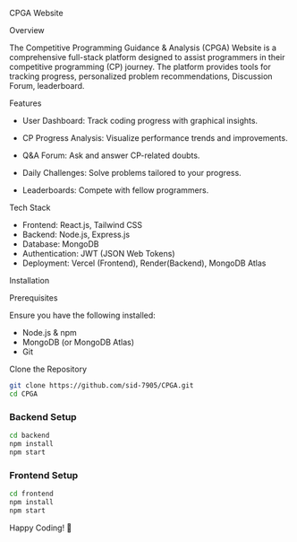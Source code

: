 CPGA Website

Overview

The Competitive Programming Guidance & Analysis (CPGA) Website is a comprehensive full-stack platform designed to assist programmers in their competitive programming (CP) journey. The platform provides tools for tracking progress, personalized problem recommendations, Discussion Forum, leaderboard.

Features

- User Dashboard: Track coding progress with graphical insights.

- CP Progress Analysis: Visualize performance trends and improvements.

- Q&A Forum: Ask and answer CP-related doubts.

- Daily Challenges: Solve problems tailored to your progress.

- Leaderboards: Compete with fellow programmers.

 Tech Stack

- Frontend: React.js, Tailwind CSS
- Backend: Node.js, Express.js
- Database: MongoDB
- Authentication: JWT (JSON Web Tokens)
- Deployment: Vercel (Frontend), Render(Backend), MongoDB Atlas

Installation

 Prerequisites

Ensure you have the following installed:

- Node.js & npm
- MongoDB (or MongoDB Atlas)
- Git

 Clone the Repository

```sh
git clone https://github.com/sid-7905/CPGA.git
cd CPGA
```

### Backend Setup

```sh
cd backend
npm install
npm start
```

### Frontend Setup

```sh
cd frontend
npm install
npm start
```

Happy Coding! 🚀


